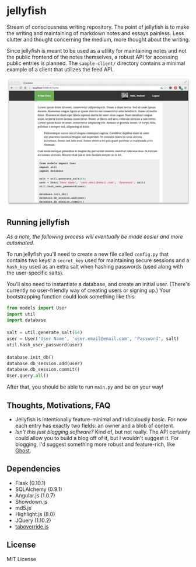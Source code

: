 # jellyfish

Stream of consciousness writing repository. The point of jellyfish is to make the writing and maintaining of markdown notes and essays painless. Less clutter and thought concerning the medium, more thought about the writing.

Since jellyfish is meant to be used as a utility for maintaining notes and not the public frontend of the notes themselves, a robust API for accessing public entries is planned. The `sample-client/` directory contains a minimal example of a client that utilizes the feed API.

![Home screen](static/img/screenshots/home.png)

## Running jellyfish

*As a note, the following process will eventually be made easier and more automated.*

To run jellyfish you'll need to create a new file called `config.py` that contains two keys: a `secret_key` used for maintaining secure sessions and a `hash_key` used as an extra salt when hashing passwords (used along with the user-specific salts).

You'll also need to instantiate a database, and create an initial user. (There's currently no user-friendly way of creating users or signing up.)  Your bootstrapping function could look something like this:

```python
from models import User
import util
import database

salt = util.generate_salt(64)
user = User('User Name', 'user.email@email.com', 'Password', salt)
util.hash_user_password(user)

database.init_db()
database.db_session.add(user)
database.db_session.commit()
User.query.all()
```

After that, you should be able to run `main.py` and be on your way!

## Thoughts, Motivations, FAQ

+ Jellyfish is intentionally feature-minimal and ridiculously basic. For now each entry has exactly two fields: an owner and a blob of content. 
+ *Isn't this just blogging software?* Kind of, but not really. The API certainly could allow you to build a blog off of it, but I wouldn't suggest it. For blogging, I'd suggest something more robust and feature-rich, like [Ghost](https://github.com/TryGhost/Ghost).

## Dependencies
+ Flask (0.10.1)
+ SQLAlchemy (0.9.1)
+ Angular.js (1.0.7)
+ Showdown.js
+ md5.js
+ Highlight.js (8.0)
+ JQuery (1.10.2)
+ [taboverride.js](https://github.com/wjbryant/taboverride)

## License

MIT License

